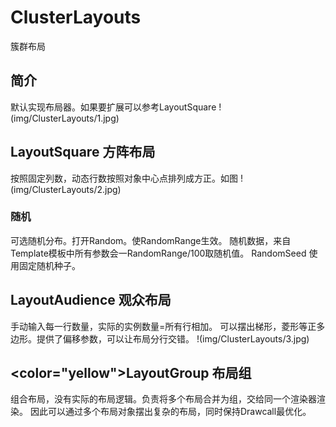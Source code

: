 ﻿# ClusterLayouts 
簇群布局
## 简介 
默认实现布局器。如果要扩展可以参考LayoutSquare
!(img/ClusterLayouts/1.jpg)
## LayoutSquare 方阵布局 
按照固定列数，动态行数按照对象中心点排列成方正。如图
!(img/ClusterLayouts/2.jpg)
### 随机 
可选随机分布。打开Random。使RandomRange生效。
随机数据，来自Template模板中所有参数会一RandomRange/100取随机值。
RandomSeed 使用固定随机种子。

## LayoutAudience 观众布局 
手动输入每一行数量，实际的实例数量=所有行相加。
可以摆出梯形，菱形等正多边形。提供了偏移参数，可以让布局分行交错。
!(img/ClusterLayouts/3.jpg)

## <color="yellow">LayoutGroup 布局组</color> 
组合布局，没有实际的布局逻辑。负责将多个布局合并为组，交给同一个渲染器渲染。
因此可以通过多个布局对象摆出复杂的布局，同时保持Drawcall最优化。